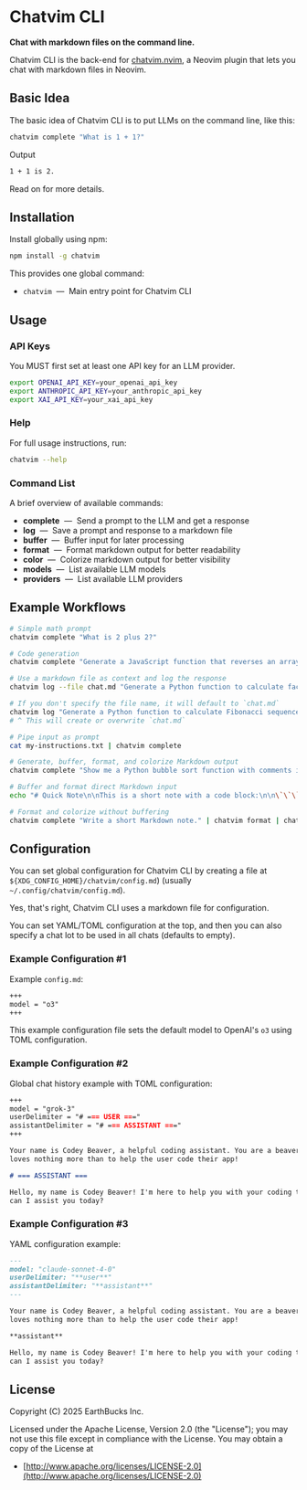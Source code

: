 # Chatvim CLI

**Chat with markdown files on the command line.**

Chatvim CLI is the back-end for
[chatvim.nvim](https://https://github.com/chatvim/chatvim.nvim), a Neovim plugin
that lets you chat with markdown files in Neovim.

## Basic Idea

The basic idea of Chatvim CLI is to put LLMs on the command line, like this:

```sh
chatvim complete "What is 1 + 1?"
```

Output

```sh
1 + 1 is 2.
```

Read on for more details.

## Installation

Install globally using npm:

```sh
npm install -g chatvim
```

This provides one global command:

- `chatvim` &nbsp;—&nbsp; Main entry point for Chatvim CLI

## Usage

### API Keys

You MUST first set at least one API key for an LLM provider.

```sh
export OPENAI_API_KEY=your_openai_api_key
export ANTHROPIC_API_KEY=your_anthropic_api_key
export XAI_API_KEY=your_xai_api_key
```

### Help

For full usage instructions, run:

```sh
chatvim --help
```

### Command List

A brief overview of available commands:

- **complete** &nbsp;—&nbsp; Send a prompt to the LLM and get a response
- **log** &nbsp;—&nbsp; Save a prompt and response to a markdown file
- **buffer** &nbsp;—&nbsp; Buffer input for later processing
- **format** &nbsp;—&nbsp; Format markdown output for better readability
- **color** &nbsp;—&nbsp; Colorize markdown output for better visibility
- **models** &nbsp;—&nbsp; List available LLM models
- **providers** &nbsp;—&nbsp; List available LLM providers

## Example Workflows

```sh
# Simple math prompt
chatvim complete "What is 2 plus 2?"

# Code generation
chatvim complete "Generate a JavaScript function that reverses an array"

# Use a markdown file as context and log the response
chatvim log --file chat.md "Generate a Python function to calculate factorial"

# If you don't specify the file name, it will default to `chat.md`
chatvim log "Generate a Python function to calculate Fibonacci sequence"
# ^ This will create or overwrite `chat.md`

# Pipe input as prompt
cat my-instructions.txt | chatvim complete

# Generate, buffer, format, and colorize Markdown output
chatvim complete "Show me a Python bubble sort function with comments in Markdown." | chatvim buffer | chatvim format | chatvim color

# Buffer and format direct Markdown input
echo "# Quick Note\n\nThis is a short note with a code block:\n\n\`\`\`bash\necho 'Hello, World!'\n\`\`\`" | chatvim buffer | chatvim format

# Format and colorize without buffering
chatvim complete "Write a short Markdown note." | chatvim format | chatvim color
```

## Configuration

You can set global configuration for Chatvim CLI by creating a file at
`${XDG_CONFIG_HOME}/chatvim/config.md`) (usually `~/.config/chatvim/config.md`).

Yes, that's right, Chatvim CLI uses a markdown file for configuration.

You can set YAML/TOML configuration at the top, and then you can also specify a
chat lot to be used in all chats (defaults to empty).

### Example Configuration #1

Example `config.md`:

```markdown
+++
model = "o3"
+++
```

This example configuration file sets the default model to OpenAI's `o3` using
TOML configuration.

### Example Configuration #2

Global chat history example with TOML configuration:

```markdown
+++
model = "grok-3"
userDelimiter = "# === USER ==="
assistantDelimiter = "# === ASSISTANT ==="
+++

Your name is Codey Beaver, a helpful coding assistant. You are a beaver who just
loves nothing more than to help the user code their app!

# === ASSISTANT ===

Hello, my name is Codey Beaver! I'm here to help you with your coding tasks. How
can I assist you today?
```

### Example Configuration #3

YAML configuration example:

```markdown
---
model: "claude-sonnet-4-0"
userDelimiter: "**user**"
assistantDelimiter: "**assistant**"
---

Your name is Codey Beaver, a helpful coding assistant. You are a beaver who just
loves nothing more than to help the user code their app!

**assistant**

Hello, my name is Codey Beaver! I'm here to help you with your coding tasks. How
can I assist you today?
```

## License

Copyright (C) 2025 EarthBucks Inc.

Licensed under the Apache License, Version 2.0 (the "License"); you may not use
this file except in compliance with the License. You may obtain a copy of the
License at

- [http://www.apache.org/licenses/LICENSE-2.0](http://www.apache.org/licenses/LICENSE-2.0)
